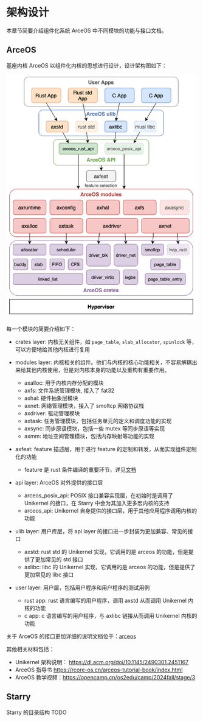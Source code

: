 # 架构设计

本章节简要介绍组件化系统 ArceOS 中不同模块的功能与接口文档。

## ArceOS

基座内核 ArceOS 以组件化内核的思想进行设计，设计架构图如下：

![](./assets/arceos.png)

每一个模块的简要介绍如下：

- crates layer: 内核无关组件，如 `page_table`, `slab_allocator`, `spinlock` 等，可以方便地给其他内核进行复用

- modules layer: 内核相关的组件。他们与内核的核心功能相关，不容易解耦出来给其他内核使用，但是对内核本身的功能以及重构有重要作用。
    - axalloc: 用于内核内存分配的模块
    - axfs: 文件系统管理模块, 接入了 fat32
    - axhal: 硬件抽象层模块
    - axnet: 网络管理模块，接入了 smoltcp 网络协议栈
    - axdriver: 驱动管理模块
    - axtask: 任务管理模块，包括任务单元的定义和调度功能的实现
    - axsync: 同步原语模块，包括一些 mutex 等同步原语等实现
    - axmm: 地址空间管理模块，包括内存映射等功能的实现

- axfeat: feature 描述层，用于进行 feature 的定制和转发，从而实现组件定制化的功能
    - feature 是 rust 条件编译的重要环节，详见[文档](https://doc.rust-lang.org/cargo/reference/features.html)

- api layer: ArceOS 对外提供的接口层
    - arceos_posix_api: POSIX 接口兼容实现层，在初始时是调用了 Unikernel 的接口，在 Starry 中会为其加入更多宏内核的支持
    - arceos_api: Unikernel 自身提供的接口层，用于其他应用程序调用内核的功能

- ulib layer: 用户库层，将 api layer 的接口进一步封装为更加兼容、常见的接口
    - axstd: rust std 的 Unikernel 实现，它调用的是 arceos 的功能，但是提供了更加常见的 std 接口
    - axlibc: libc 的 Unikernel 实现，它调用的是 arceos 的功能，但是提供了更加常见的 libc 接口

- user layer: 用户层，包括用户程序和用户程序的测试用例
    - rust app: rust 语言编写的用户程序，调用 axstd 从而调用 Unikernel 内核的功能
    - c app: c 语言编写的用户程序，与 axlibc 链接从而调用 Unikernel 内核的功能
    
关于 ArceOS 的接口更加详细的说明文档位于：[arceos](https://arceos.org/arceos/)

其他相关材料包括：
- Unikernel 架构说明： https://dl.acm.org/doi/10.1145/2490301.2451167
- ArceOS 指导书 https://rcore-os.cn/arceos-tutorial-book/index.html
- ArceOS 教学视频：https://opencamp.cn/os2edu/camp/2024fall/stage/3

## Starry

Starry 的目录结构 TODO